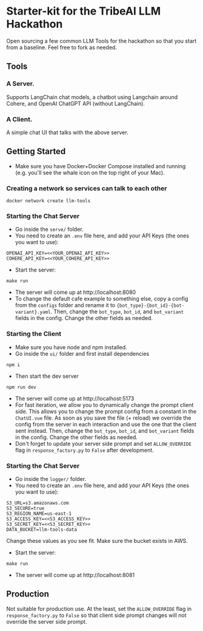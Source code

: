 # Starter-kit for the TribeAI LLM Hackathon

Open sourcing a few common LLM Tools for the hackathon so that you start from a baseline. Feel free to fork as needed. 

## Tools
### A Server.
Supports LangChain chat models, a chatbot using Langchain around Cohere, and OpenAI ChatGPT API (without LangChain).
### A Client.
A simple chat UI that talks with the above server. 

## Getting Started
- Make sure you have Docker+Docker Compose installed and running (e.g. you'll see the whale icon on the top right of your Mac).

### Creating a network so services can talk to each other
```
docker network create llm-tools
```

### Starting the Chat Server
- Go inside the `serve/` folder.
- You need to create an `.env` file here, and add your API Keys (the ones you want to use):
```
OPENAI_API_KEY=<<YOUR_OPENAI_API_KEY>>
COHERE_API_KEY=<<YOUR_COHERE_API_KEY>>
```
- Start the server:
```
make run
```
- The server will come up at http://localhost:8080
- To change the default cafe example to something else, copy a config from the `configs` folder and rename it to `{bot_type}-{bot_id}-{bot-variant}.yaml`. Then, change the `bot_type`, `bot_id`, and `bot_variant` fields in the config. Change the other fields as needed.


### Starting the Client
- Make sure you have node and npm installed.
- Go inside the `ui/` folder and first install dependencies
```
npm i
```
- Then start the dev server
```
npm run dev
```
- The server will come up at http://localhost:5173
- For fast iteration, we allow you to dynamically change the prompt client side. This allows you to change the prompt config from a constant in the `ChatUI.vue` file. As soon as you save the file (+ reload) we override the config from the server in each interaction and use the one that the client sent instead. Then, change the `bot_type`, `bot_id`, and `bot_variant` fields in the config. Change the other fields as needed.
- Don't forget to update your server side prompt and set `ALLOW_OVERRIDE` flag in  `response_factory.py` to `False` after development. 

### Starting the Chat Server
- Go inside the `logger/` folder.
- You need to create an `.env` file here, and add your API Keys (the ones you want to use):
```
S3_URL=s3.amazonaws.com
S3_SECURE=true
S3_REGION_NAME=us-east-1
S3_ACCESS_KEY=<<S3_ACCESS_KEY>>
S3_SECRET_KEY=<<S3_SECRET_KEY>>
DATA_BUCKET=llm-tools-data
```
Change these values as you see fit. Make sure the bucket exists in AWS.

- Start the server:
```
make run
```
- The server will come up at http://localhost:8081

## Production
Not suitable for production use. At the least, set the `ALLOW_OVERRIDE` flag in `response_factory.py` to `False` so that client side prompt changes will not override the server side prompt.
